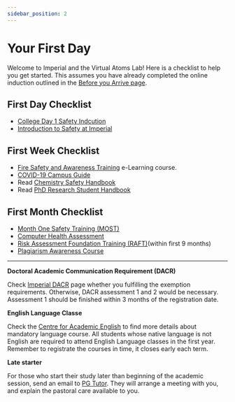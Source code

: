 ```yaml
---
sidebar_position: 2
---
```


# Your First Day

Welcome to Imperial and the Virtual Atoms Lab! Here is a checklist to help you get started. This assumes you have already completed
the online induction outlined in the [Before you Arrive page](./before-you-arrive).

## First Day Checklist
- [College Day 1 Safety Indcution](https://www.imperial.ac.uk/staff-development/safety-training/induction/)
- [Introduction to Safety at Imperial](https://imperiallondon.sharepoint.com/sites/fons/faculty/safety/SitePages/Intro%20to%20Safety.aspx)

## First Week Checklist
- [Fire Safety and Awareness Training](https://www.imperial.ac.uk/staff-development/safety-training/safety-courses-/fire-safety-and-awareness-training-e-learning-course/) e-Learning course.
- [COVID-19 Campus Guide](https://imperiallondon.sharepoint.com/sites/fons/faculty/safety/SitePages/COVID-19-Arrangements.aspx)
- Read [Chemistry Safety Handbook](https://imperiallondon-my.sharepoint.com/personal/fonssafety_ic_ac_uk/_layouts/15/onedrive.aspx?id=%2Fpersonal%2Ffonssafety%5Fic%5Fac%5Fuk%2FDocuments%2FSafety%20Management%20Documents%20%28H%29%2FDepartment%20Handbooks%20%26%20Arrangements%20%28H%29%2FChemistry%2FChemistry%20Safety%20Handbook&ga=1)
- Read [PhD Research Student Handbook](https://imperiallondon-my.sharepoint.com/personal/chemres_ic_ac_uk/_layouts/15/onedrive.aspx?id=%2Fpersonal%2Fchemres%5Fic%5Fac%5Fuk%2FDocuments%2FXMRes%2FPhD%20Research%20Student%20Handbook%202022%2D2023%20FINAL%2Epdf&parent=%2Fpersonal%2Fchemres%5Fic%5Fac%5Fuk%2FDocuments%2FXMRes&wdLOR=c3188F681%2DD72D%2DF748%2DBFF5%2D43FF32DA587F&ga=1) 

## First Month Checklist
- [Month One Safety Training (MOST)](https://www.imperial.ac.uk/staff-development/safety-training/safety-courses-/month-one-safety-training-most-/)
- [Computer Health Assessment](https://imperiallondon.sharepoint.com/sites/cf/HealthSafety/SitePages/Computer%20Health.aspx)
- [Risk Assessment Foundation Training (RAFT)](https://www.imperial.ac.uk/staff-development/safety-training/safety-courses-/risk-assessment-foundation-training-raft/)(within first 9 months)
- [Plagiarism Awareness Course](https://www.imperial.ac.uk/students/academic-support/graduate-school/students/doctoral/professional-development/research-integrity/plagiarism-awareness-doctoral-students/) 
---

**Doctoral Academic Communication Requirement (DACR)**

Check [Imperial DACR](https://www.imperial.ac.uk/academic-english/current-students/doctoral/academic-communication-requirement/) page whether you fulfilling the exemption requirements. Otherwise, DACR assessment 1 and 2 would be necessary. Assessment 1 should be finished within 3 months of the registration date. 

**English Language Classe**

Check the [Centre for Academic English](https://www.imperial.ac.uk/academic-english) to find more details about mandatory language course. All students whose native language is not English are required to attend English Language classes in the first year. Remember to registrate the courses in time, it closes early each term.

**Late starter**

For those who start their study later than beginning of the academic session, send an email to [PG Tutor](https://www.imperial.ac.uk/chemistry/postgraduate/phd/pastoral-support/). They will arrange a meeting with you, and explain the pastoral care available to you.





